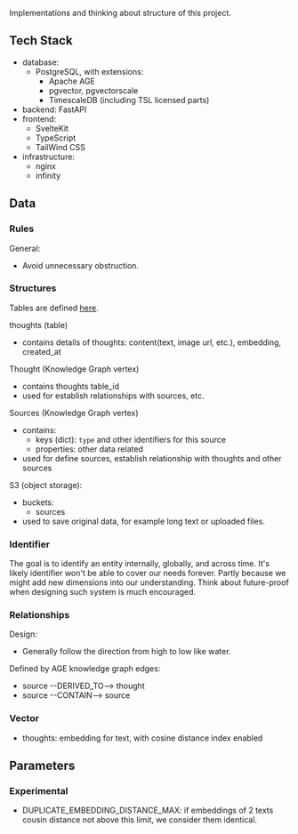 Implementations and thinking about structure of this project.

## Tech Stack
- database:
  - PostgreSQL, with extensions:
    - Apache AGE
    - pgvector, pgvectorscale
    - TimescaleDB (including TSL licensed parts)
- backend: FastAPI
- frontend:
  - SvelteKit
  - TypeScript
  - TailWind CSS
- infrastructure:
  - nginx
  - infinity

## Data
### Rules
General:
- Avoid unnecessary obstruction.

### Structures
Tables are defined [here](../app/database/initdb.d/01-create-tables.sql).

thoughts (table)
- contains details of thoughts: content(text, image url, etc.), embedding, created_at

Thought (Knowledge Graph vertex)
- contains thoughts table_id
- used for establish relationships with sources, etc.

Sources (Knowledge Graph vertex)
- contains:
  - keys (dict): `type` and other identifiers for this source
  - properties: other data related
- used for define sources, establish relationship with thoughts and other sources

S3 (object storage):
- buckets:
  - sources
- used to save original data, for example long text or uploaded files.

### Identifier
The goal is to identify an entity internally, globally, and across time.
It's likely identifier won't be able to cover our needs forever. Partly because we might add new dimensions into our understanding.
Think about future-proof when designing such system is much encouraged.

### Relationships
Design:
- Generally follow the direction from high to low like water.

Defined by AGE knowledge graph edges:
- source --DERIVED_TO--> thought
- source --CONTAIN--> source

### Vector
- thoughts: embedding for text, with cosine distance index enabled

## Parameters
### Experimental
- DUPLICATE_EMBEDDING_DISTANCE_MAX: if embeddings of 2 texts cousin distance not above this limit, we consider them identical.
